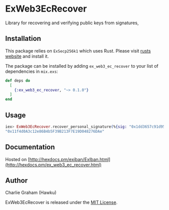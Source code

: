 # ExWeb3EcRecover

Library for recovering and verifying public keys from signatures,

## Installation

This package relies on `ExSecp256k1` which uses Rust.
Please visit [rusts website](https://www.rust-lang.org/tools/install) and install it.

The package can be installed
by adding `ex_web3_ec_recover` to your list of dependencies in `mix.exs`:

```elixir
def deps do
  [
    {:ex_web3_ec_recover, "~> 0.1.0"}
  ]
end
```


## Usage

```elixir
iex> ExWeb3EcRecover.recover_personal_signature(%{sig: "0x1dd3657c91d95f350ab25f17ee7cbcdbccd3f5bc52976bfd4dd03bd6bc29d2ac23e656bee509ca33b921e0e6b53eb64082be1bb3c69c3a4adccd993b1d667f8d1b", msg: "hello world"})
"0x11f4d0A3c12e86B4b5F39B213F7E19D048276DAe"

```



## Documentation
Hosted on [http://hexdocs.pm/exiban/ExIban.html](http://hexdocs.pm/ex_web3_ec_recover.html)

## Author
Charlie Graham (Hawku)

ExWeb3EcRecover is released under the [MIT License](https://github.com/appcues/exsentry/blob/master/LICENSE.txt).